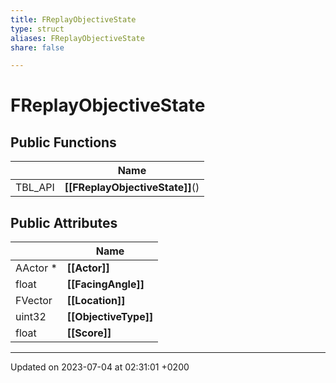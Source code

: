 ```yaml
---
title: FReplayObjectiveState
type: struct
aliases: FReplayObjectiveState
share: false

---
```


# FReplayObjectiveState





## Public Functions

|                | Name           |
| -------------- | -------------- |
| TBL_API | **[[FReplayObjectiveState]]**() |

## Public Attributes

|                | Name           |
| -------------- | -------------- |
| AActor * | **[[Actor]]**  |
| float | **[[FacingAngle]]**  |
| FVector | **[[Location]]**  |
| uint32 | **[[ObjectiveType]]**  |
| float | **[[Score]]**  |

-------------------------------

Updated on 2023-07-04 at 02:31:01 +0200